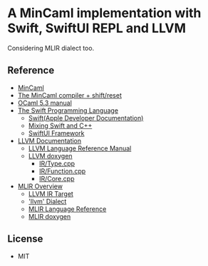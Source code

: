# A MinCaml implementation with Swift, SwiftUI REPL and LLVM
Considering MLIR dialect too.
## Reference
- [MinCaml](https://esumii.github.io/min-caml/index.html)
- [The MinCaml compiler + shift/reset](http://pllab.is.ocha.ac.jp/min-caml-e.php)
- [OCaml 5.3 manual](https://ocaml.org/manual/5.3/index.html)
- [The Swift Programming Language](https://docs.swift.org/swift-book/documentation/the-swift-programming-language/)
  - [Swift(Apple Developer Documentation)](https://developer.apple.com/documentation/Swift)
  - [Mixing Swift and C++](https://www.swift.org/documentation/cxx-interop/)
  - [SwiftUI Framework](https://developer.apple.com/documentation/swiftui)
- [LLVM Documentation](https://llvm.org/docs/index.html)
  - [LLVM Language Reference Manual](https://llvm.org/docs/LangRef.html)
  - [LLVM doxygen](https://llvm.org/doxygen/index.html)
    - [IR/Type.cpp](https://llvm.org/doxygen/IR_2Type_8cpp_source.html)
    - [IR/Function.cpp](https://llvm.org/doxygen/IR_2Function_8cpp_source.html)
    - [IR/Core.cpp](https://llvm.org/doxygen/IR_2Core_8cpp_source.html)
- [MLIR Overview](https://mlir.llvm.org/)
  - [LLVM IR Target](https://mlir.llvm.org/docs/TargetLLVMIR/)
  - ['llvm' Dialect](https://mlir.llvm.org/docs/Dialects/LLVM/)
  - [MLIR Language Reference](https://mlir.llvm.org/docs/LangRef/)
  - [MLIR doxygen](https://mlir.llvm.org/doxygen/)

## License
- MIT
